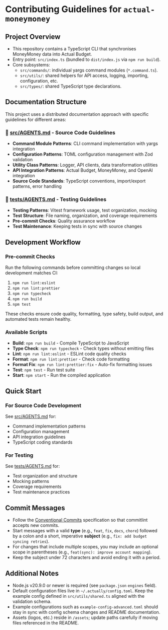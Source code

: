 # Contributing Guidelines for `actual-moneymoney`

## Project Overview

- This repository contains a TypeScript CLI that synchronises MoneyMoney data into Actual Budget.
- Entry point: `src/index.ts` (bundled to `dist/index.js` via `npm run build`).
- Core subsystems:
  - `src/commands/`: individual yargs command modules (`*.command.ts`).
  - `src/utils/`: shared helpers for API access, logging, importing, configuration, etc.
  - `src/types/`: shared TypeScript type declarations.

## Documentation Structure

This project uses a distributed documentation approach with specific guidelines for different areas:

### 📁 [src/AGENTS.md](src/AGENTS.md) - Source Code Guidelines

- **Command Module Patterns**: CLI command implementation with yargs integration
- **Configuration Patterns**: TOML configuration management with Zod validation
- **Utility Class Patterns**: Logger, API clients, data transformation utilities
- **API Integration Patterns**: Actual Budget, MoneyMoney, and OpenAI integration
- **Source Code Standards**: TypeScript conventions, import/export patterns, error handling

### 🧪 [tests/AGENTS.md](tests/AGENTS.md) - Testing Guidelines

- **Testing Patterns**: Vitest framework usage, test organization, mocking
- **Test Structure**: File naming, organization, and coverage requirements
- **Pre-commit Checks**: Quality assurance workflow
- **Test Maintenance**: Keeping tests in sync with source changes

## Development Workflow

### Pre-commit Checks

Run the following commands before committing changes so local development matches CI:

1. `npm run lint:eslint`
1. `npm run lint:prettier`
1. `npm run typecheck`
1. `npm run build`
1. `npm test`

These checks ensure code quality, formatting, type safety, build output, and automated tests remain healthy.

### Available Scripts

- **Build**: `npm run build` - Compile TypeScript to JavaScript
- **Type Check**: `npm run typecheck` - Check types without emitting files
- **Lint**: `npm run lint:eslint` - ESLint code quality checks
- **Format**: `npm run lint:prettier` - Check code formatting
- **Format Fix**: `npm run lint:prettier:fix` - Auto-fix formatting issues
- **Test**: `npm test` - Run test suite
- **Start**: `npm start` - Run the compiled application

## Quick Start

### For Source Code Development

See [src/AGENTS.md](src/AGENTS.md) for:

- Command implementation patterns
- Configuration management
- API integration guidelines
- TypeScript coding standards

### For Testing

See [tests/AGENTS.md](tests/AGENTS.md) for:

- Test organization and structure
- Mocking patterns
- Coverage requirements
- Test maintenance practices

## Commit Messages

- Follow the [Conventional Commits](https://www.conventionalcommits.org/) specification so that commitlint accepts new commits.
- Start messages with a valid **type** (e.g., `feat`, `fix`, `docs`, `chore`) followed by a colon and a short, imperative **subject** (e.g., `fix: add budget syncing retries`).
- For changes that include multiple scopes, you may include an optional scope in parentheses (e.g., `feat(sync): improve account mapping`).
- Keep the subject under 72 characters and avoid ending it with a period.

## Additional Notes

- Node.js v20.9.0 or newer is required (see `package.json` `engines` field).
- Default configuration files live in `~/.actually/config.toml`. Keep the example config defined in `src/utils/shared.ts` aligned with the validation schema.
- Example configurations such as `example-config-advanced.toml` should stay in sync with config schema changes and README documentation.
- Assets (logos, etc.) reside in `/assets`; update paths carefully if moving files referenced in the README.
